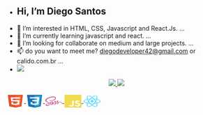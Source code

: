 - ## Hi, I’m Diego Santos
- 👀 I’m interested in HTML, CSS, Javascript and React.Js. ...
- 🌱 I’m currently learning javascript and react. ...
- 💞️ I’m looking for collaborate on medium and large projects. ...
- 📫 do you want to meet me? diegodeveloper42@gmail.com or calido.com.br ...
- ![](https://komarev.com/ghpvc/?username=your-github-odiegosantos&color=blueviolet)
<div align="center">
  <a href="https://github.com/odiegosantos">
  <img height="160em" src="https://github-readme-stats.vercel.app/api?username=odiegosantos&show_icons=true&theme=dark&include_all_commits=true&count_private=true"/>
  <img height="160em" src="https://github-readme-stats.vercel.app/api/top-langs/?username=odiegosantos&layout=compact&langs_count=7&theme=dark"/>
</div>
  
<div style="display: inline_block"><br>
  <img align="center" alt="Digo-HTML" height="30" width="40" src="https://raw.githubusercontent.com/devicons/devicon/master/icons/html5/html5-original.svg">
  <img align="center" alt="Digo-CSS" height="30" width="40" src="https://raw.githubusercontent.com/devicons/devicon/master/icons/css3/css3-original.svg">
  <img align="center" alt="Digo-Python" height="30" width="40" src="https://raw.githubusercontent.com/devicons/devicon/master/icons/sass/sass-original.svg">
  <img align="center" alt="Digo-Js" height="30" width="40" src="https://raw.githubusercontent.com/devicons/devicon/master/icons/javascript/javascript-plain.svg">
  <img align="center" alt="Digo-React" height="30" width="40" src="https://raw.githubusercontent.com/devicons/devicon/master/icons/react/react-original.svg">
</div>

<!---
odiegosantos/odiegosantos is a ✨ special ✨ repository because its `README.md` (this file) appears on your GitHub profile.
You can click the Preview link to take a look at your changes.
--->
